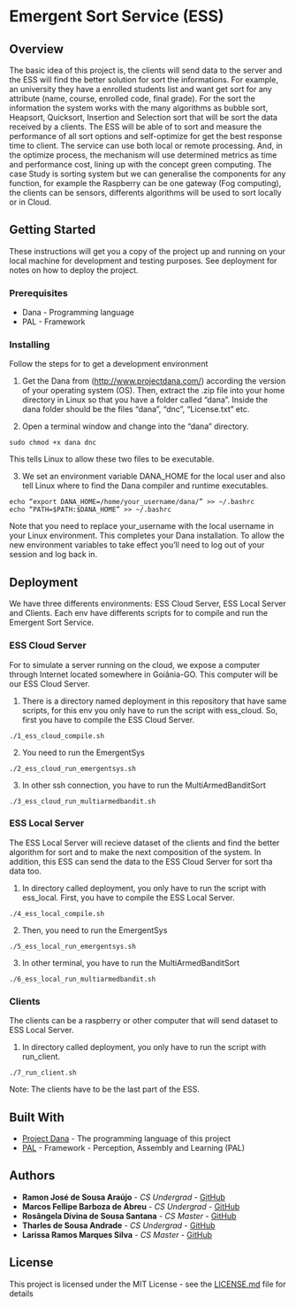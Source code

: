 # Emergent Sort Service (ESS)

## Overview 

The basic idea of this project is, the clients will send data to the server and the ESS will find the better solution for sort the informations. For example, an university they have a enrolled students list and want get sort for any attribute (name, course, enrolled code, final grade). For the sort the information the system works with the many algorithms as bubble sort, Heapsort, Quicksort, Insertion and Selection sort that will be sort the data received by a clients. The ESS will be able of to sort and measure the performance of all sort options and self-optimize for get the best response time to client. The service can use both local or remote processing. And, in the optimize process, the mechanism will use determined metrics as time and performance cost, lining up with the concept green computing.
The case Study is sorting system but we can generalise the components for any function, for example the Raspberry can be one gateway (Fog computing), the clients can be sensors, differents algorithms will be used to sort locally or in Cloud.


## Getting Started

These instructions will get you a copy of the project up and running on your local machine for development and testing purposes. See deployment for notes on how to deploy the project.

### Prerequisites

* Dana - Programming language
* PAL  - Framework 

### Installing

Follow the steps for to get a development environment

1. Get the Dana from (http://www.projectdana.com/) according the version of your operating system (OS).
Then, extract the .zip file into your home directory in Linux so that you have a folder called “dana”. 
Inside the dana folder should be the files “dana”, “dnc”, “License.txt” etc.

2. Open a terminal window and change into the “dana” directory.

```
sudo chmod +x dana dnc
```
This tells Linux to allow these two files to be executable.

3. We set an environment variable DANA_HOME for the local user and also tell Linux where to find
the Dana compiler and runtime executables. 

```
echo “export DANA_HOME=/home/your_username/dana/” >> ~/.bashrc
echo “PATH=$PATH:$DANA_HOME” >> ~/.bashrc
```
Note that you need to replace your_username with the local username in your Linux environment.
This completes your Dana installation. To allow the new environment variables to take effect you’ll need
to log out of your session and log back in.

## Deployment

We have three differents environments: ESS Cloud Server, ESS Local Server and Clients. Each env have differents scripts for to compile and run the Emergent Sort Service. 

### ESS Cloud Server

For to simulate a server running on the cloud, we expose a computer through Internet located somewhere in Goiânia-GO. This computer will be our ESS Cloud Server. 

1. There is a directory named deployment in this repository that have same scripts, for this env you only have to run the script with ess_cloud. So, first you have to compile the ESS Cloud Server.    

```
./1_ess_cloud_compile.sh 
```

2. You need to run the EmergentSys

```
./2_ess_cloud_run_emergentsys.sh 
```

3. In other ssh connection, you have to run the MultiArmedBanditSort

```
./3_ess_cloud_run_multiarmedbandit.sh
```

### ESS Local Server

The ESS Local Server will recieve dataset of the clients and find the better algorithm for sort and to make the next composition of the system. In addition, this ESS can send the data to the ESS Cloud Server for sort tha data too. 

1. In directory called deployment, you only have to run the script with ess_local. First, you have to compile the ESS Local Server.    
```
./4_ess_local_compile.sh 
```

2. Then, you need to run the EmergentSys

```
./5_ess_local_run_emergentsys.sh 
```

3. In other terminal, you have to run the MultiArmedBanditSort

```
./6_ess_local_run_multiarmedbandit.sh
```

### Clients

The clients can be a raspberry or other computer that will send dataset to ESS Local Server. 

1. In directory called deployment, you only have to run the script with run_client.     
```
./7_run_client.sh 
```

Note: The clients have to be the last part of the ESS. 

## Built With

* [Project Dana](http://www.projectdana.com/) - The programming language of this project
* [PAL](http://www.projectdana.com/) - Framework -  Perception, Assembly and Learning (PAL)

## Authors

* **Ramon José de Sousa Araújo** - *CS Undergrad* - [GitHub](https://github.com/ramonjsa)
* **Marcos Fellipe Barboza de Abreu** - *CS Undergrad* - [GitHub](https://github.com/marcosfelipp)
* **Rosângela Divina de Sousa Santana** - *CS Master* - [GitHub](https://github.com/rosousas)
* **Tharles de Sousa Andrade** - *CS Undergrad* - [GitHub](https://github.com/tharlestsa)
* **Larissa Ramos Marques Silva** - *CS Master* - [GitHub](https://github.com/larissaramosm)

## License

This project is licensed under the MIT License - see the [LICENSE.md](https://github.com/tharlestsa/EmergentSortService/blob/master/LICENSE) file for details
